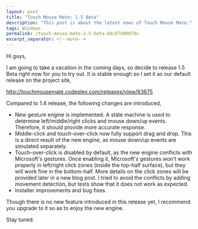 ```yaml
---
layout: post
title: "Touch Mouse Mate: 1.5 Beta"
description: "This post is about the latest news of Touch Mouse Mate."
tags: Windows
permalink: /touch-mouse-mate-1-5-beta-8dc67d90970c
excerpt_separator: <!--more-->
---
```

Hi guys,

I am going to take a vacation in the coming days, so decide to release 1.5 Beta right now for you to try out. It is stable enough so I set it as our default release on the project site,

http://touchmousemate.codeplex.com/releases/view/83675
<!--more-->

Compared to 1.4 release, the following changes are introduced,

* New gesture engine is implemented. A state machine is used to determine left/middle/right clicks and mouse down/up events. Therefore, it should provide more accurate response.
* Middle-click and touch-over-click now fully support drag and drop. This is a direct result of the new engine, as mouse down/up events are simulated separately.
* Touch-over-click is disabled by default, as the new engine conflicts with Microsoft's gestures. Once enabling it, Microsoft's gestures won't work properly in left/right click zones (inside the top-half surface), but they will work fine in the bottom-half. More details on the click zones will be provided later in a new blog post. I tried to avoid the conflicts by adding movement detection, but tests show that it does not work as expected.
* Installer improvements and bug fixes.

Though there is no new feature introduced in this release yet, I recommend you upgrade to it so as to enjoy the new engine.

Stay tuned.
